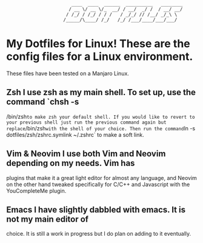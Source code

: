                            ____  ____  ______  __________   ________
                           / __ \/ __ \/_  __/ / __/  _/ /  / __/ __/
                          / /_/ / /_/ / / /   / _/_/ // /__/ _/_\ \  
                         /_____/\____/ /_/   /_/ /___/____/___/___/  
                                                                     
# My Dotfiles for Linux!  These are the config files for a Linux environment.
These files have been tested on a Manjaro Linux. 

## Zsh I use zsh as my main shell. To set up, use the command `chsh -s
/bin/zsh` to make zsh your default shell. If you would like to revert to your
previous shell just run the previous command again but replace `/bin/zsh` with
the shell of your choice. Then run the command `ln -s
dotfiles/zsh/zshrc.symlink ~/.zshrc` to make a soft link.

## Vim & Neovim I use both Vim and Neovim depending on my needs. Vim has
plugins that make it a great light editor for almost any language, and Neovim
on the other hand tweaked specifically for C/C++ and Javascript with the
YouCompleteMe plugin.

## Emacs I have slightly dabbled with emacs. It is not my main editor of
choice. It is still a work in progress but I do plan on adding to it
eventually.


                                                                                  
